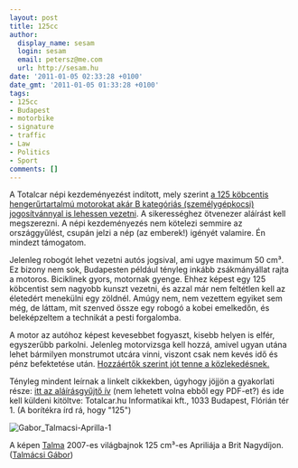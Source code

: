 ```yaml
---
layout: post
title: 125cc
author:
  display_name: sesam
  login: sesam
  email: petersz@me.com
  url: http://sesam.hu
date: '2011-01-05 02:33:28 +0100'
date_gmt: '2011-01-05 01:33:28 +0100'
tags:
- 125cc
- Budapest
- motorbike
- signature
- traffic
- Law
- Politics
- Sport
comments: []
---
```


A Totalcar népi kezdeményezést indított, mely szerint [a 125 köbcentis hengerűrtartalmú motorokat akár B kategóriás (személygépkocsi) jogosítvánnyal is lehessen vezetni](http://totalcar.hu/magazin/kozelet/2011/01/04/a_totalcar_elso_nepi_kezdemenyezese). A sikerességhez ötvenezer aláírást kell megszerezni. A népi kezdeményezés nem kötelezi semmire az országgyűlést, csupán jelzi a nép (az emberek!) igényét valamire. Én mindezt támogatom.

Jelenleg robogót lehet vezetni autós jogsival, ami ugye maximum 50 cm³. Ez bizony nem sok, Budapesten például tényleg inkább zsákmányállat rajta a motoros. Biciklinek gyors, motornak gyenge. Ehhez képest egy 125 köbcentist sem nagyobb kunszt vezetni, és azzal már nem feltétlen kell az életedért menekülni egy zöldnél. Amúgy nem, nem vezettem egyiket sem még, de láttam, mit szenved össze egy robogó a kobei emelkedőn, és beleképzeltem a technikát a pesti forgalomba.

A motor az autóhoz képest kevesebbet fogyaszt, kisebb helyen is elfér, egyszerűbb parkolni. Jelenleg motorvizsga kell hozzá, amivel ugyan utána lehet bármilyen monstrumot utcára vinni, viszont csak nem kevés idő és pénz befektetése után. [Hozzáértők szerint jót tenne a közlekedésnek.](http://totalbike.hu/magazin/2010/06/16/otvenessel_megdoglesz)

Tényleg mindent leírnak a linkelt cikkekben, úgyhogy jöjjön a gyakorlati része: [itt az aláírásgyűjtő ív](http://kep.index.hu/1/0/187/1877/18772/1877273_3da0c8914fe7912bf80a2c7e4c9e5205_o.jpg) (nem lehetett volna ebből egy PDF-et?) és ide kell küldeni kitöltve: Totalcar.hu Informatikai kft., 1033 Budapest, Flórián tér 1. (A borítékra írd rá, hogy "125")

![Gabor_Talmacsi-Aprilla-1](https://img.skitch.com/20110105-tc7sq1h5fagthx9c9f39f2q6fs.png)

A képen [Talma](http://hu.wikipedia.org/wiki/Talm%C3%A1csi_G%C3%A1bor) 2007-es világbajnok 125 cm³-es Apriliája a Brit Nagydíjon. ([Talmácsi Gábor](http://hu.wikipedia.org/wiki/F%C3%A1jl:Gabor_Talmacsi-Aprilla-1.jpg))
